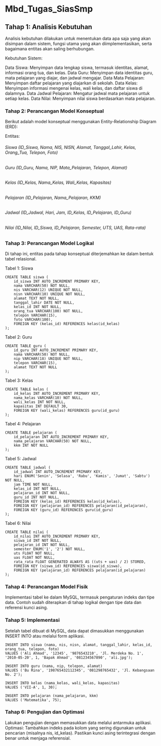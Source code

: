# Mbd_Tugas_SiasSmp

## Tahap 1: Analisis Kebutuhan
Analisis kebutuhan dilakukan untuk menentukan data apa saja yang akan disimpan dalam sistem, fungsi utama yang akan diimplementasikan, serta bagaimana entitas akan saling berhubungan.

Kebutuhan Sistem:

Data Siswa: Menyimpan data lengkap siswa, termasuk identitas, alamat, informasi orang tua, dan kelas.
Data Guru: Menyimpan data identitas guru, mata pelajaran yang diajar, dan jadwal mengajar.
Data Mata Pelajaran: Menyimpan daftar pelajaran yang diajarkan di sekolah.
Data Kelas: Menyimpan informasi mengenai kelas, wali kelas, dan daftar siswa di dalamnya.
Data Jadwal Pelajaran: Mengatur jadwal mata pelajaran untuk setiap kelas.
Data Nilai: Menyimpan nilai siswa berdasarkan mata pelajaran.

### Tahap 2: Perancangan Model Konseptual

Berikut adalah model konseptual menggunakan Entity-Relationship Diagram (ERD):

Entitas:
###### Siswa (ID_Siswa, Nama, NIS, NISN, Alamat, Tanggal_Lahir, Kelas, Orang_Tua, Telepon, Foto)
###### Guru (ID_Guru, Nama, NIP, Mata_Pelajaran, Telepon, Alamat)
###### Kelas (ID_Kelas, Nama_Kelas, Wali_Kelas, Kapasitas)
###### Pelajaran (ID_Pelajaran, Nama_Pelajaran, KKM)
###### Jadwal (ID_Jadwal, Hari, Jam, ID_Kelas, ID_Pelajaran, ID_Guru)
###### Nilai (ID_Nilai, ID_Siswa, ID_Pelajaran, Semester, UTS, UAS, Rata-rata)

### Tahap 3: Perancangan Model Logikal
Di tahap ini, entitas pada tahap konseptual diterjemahkan ke dalam bentuk tabel relasional.

Tabel 1: Siswa
```
CREATE TABLE siswa (
    id_siswa INT AUTO_INCREMENT PRIMARY KEY,
    nama VARCHAR(50) NOT NULL,
    nis VARCHAR(12) UNIQUE NOT NULL,
    nisn VARCHAR(10) UNIQUE NOT NULL,
    alamat TEXT NOT NULL,
    tanggal_lahir DATE NOT NULL,
    kelas_id INT NOT NULL,
    orang_tua VARCHAR(100) NOT NULL,
    telepon VARCHAR(15),
    foto VARCHAR(100),
    FOREIGN KEY (kelas_id) REFERENCES kelas(id_kelas)
);
```

Tabel 2: Guru

```
CREATE TABLE guru (
    id_guru INT AUTO_INCREMENT PRIMARY KEY,
    nama VARCHAR(50) NOT NULL,
    nip VARCHAR(18) UNIQUE NOT NULL,
    telepon VARCHAR(15),
    alamat TEXT NOT NULL
);
```

Tabel 3: Kelas

```
CREATE TABLE kelas (
    id_kelas INT AUTO_INCREMENT PRIMARY KEY,
    nama_kelas VARCHAR(10) NOT NULL,
    wali_kelas INT NOT NULL,
    kapasitas INT DEFAULT 30,
    FOREIGN KEY (wali_kelas) REFERENCES guru(id_guru)
);
```

Tabel 4: Pelajaran

```
CREATE TABLE pelajaran (
    id_pelajaran INT AUTO_INCREMENT PRIMARY KEY,
    nama_pelajaran VARCHAR(50) NOT NULL,
    kkm INT NOT NULL
);
```

Tabel 5: Jadwal

```
CREATE TABLE jadwal (
    id_jadwal INT AUTO_INCREMENT PRIMARY KEY,
    hari ENUM('Senin', 'Selasa', 'Rabu', 'Kamis', 'Jumat', 'Sabtu') NOT NULL,
    jam TIME NOT NULL,
    kelas_id INT NOT NULL,
    pelajaran_id INT NOT NULL,
    guru_id INT NOT NULL,
    FOREIGN KEY (kelas_id) REFERENCES kelas(id_kelas),
    FOREIGN KEY (pelajaran_id) REFERENCES pelajaran(id_pelajaran),
    FOREIGN KEY (guru_id) REFERENCES guru(id_guru)
);
```

Tabel 6: Nilai

```
CREATE TABLE nilai (
    id_nilai INT AUTO_INCREMENT PRIMARY KEY,
    siswa_id INT NOT NULL,
    pelajaran_id INT NOT NULL,
    semester ENUM('1', '2') NOT NULL,
    uts FLOAT NOT NULL,
    uas FLOAT NOT NULL,
    rata_rata FLOAT GENERATED ALWAYS AS ((uts + uas) / 2) STORED,
    FOREIGN KEY (siswa_id) REFERENCES siswa(id_siswa),
    FOREIGN KEY (pelajaran_id) REFERENCES pelajaran(id_pelajaran)
);
```

### Tahap 4: Perancangan Model Fisik
Implementasi tabel ke dalam MySQL, termasuk pengaturan indeks dan tipe data. Contoh sudah diterapkan di tahap logikal dengan tipe data dan referensi kunci asing.

### Tahap 5: Implementasi
Setelah tabel dibuat di MySQL, data dapat dimasukkan menggunakan INSERT INTO atau melalui form aplikasi.

```
INSERT INTO siswa (nama, nis, nisn, alamat, tanggal_lahir, kelas_id, orang_tua, telepon, foto) 
VALUES ('Ali Ahmad', '12345', '9876543210', 'Jl. Merdeka No. 1', '2010-05-20', 1, 'Bapak Ahmad', '081234567890', 'ali.jpg');

INSERT INTO guru (nama, nip, telepon, alamat) 
VALUES ('Bu Rina', '198765432112345', '081298765432', 'Jl. Kebangsaan No. 2');

INSERT INTO kelas (nama_kelas, wali_kelas, kapasitas) 
VALUES ('VII-A', 1, 30);

INSERT INTO pelajaran (nama_pelajaran, kkm) 
VALUES ('Matematika', 75);
```

### Tahap 6: Pengujian dan Optimasi

Lakukan pengujian dengan memasukkan data melalui antarmuka aplikasi.
Optimasi:
Tambahkan indeks pada kolom yang sering digunakan untuk pencarian (misalnya nis, id_kelas).
Pastikan kunci asing terintegrasi dengan benar untuk menjaga referensial.
